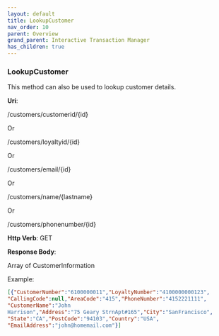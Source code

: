 ```yaml
---
layout: default
title: LookupCustomer
nav_order: 10
parent: Overview
grand_parent: Interactive Transaction Manager
has_children: true
---
```

### LookupCustomer 

This method can also be used to lookup customer details.

**Uri**:

/customers/customerid/{id}

Or

/customers/loyaltyid/{id}

Or

/customers/email/{id}

Or

/customers/name/{lastname}

Or

/customers/phonenumber/{id}

**Http Verb**: GET

**Response Body**:

Array of CustomerInformation

Example:
```json
[{"CustomerNumber":"6100000011","LoyaltyNumber":"4100000000123",
"CallingCode":null,"AreaCode":"415","PhoneNumber":"4152221111",
"CustomerName":"John
Harrison","Address":"75 Geary StrnApt#165","City":"SanFrancisco",
"State":"CA","PostCode":"94103","Country":"USA",
"EmailAddress":"john@homemail.com"}]
```